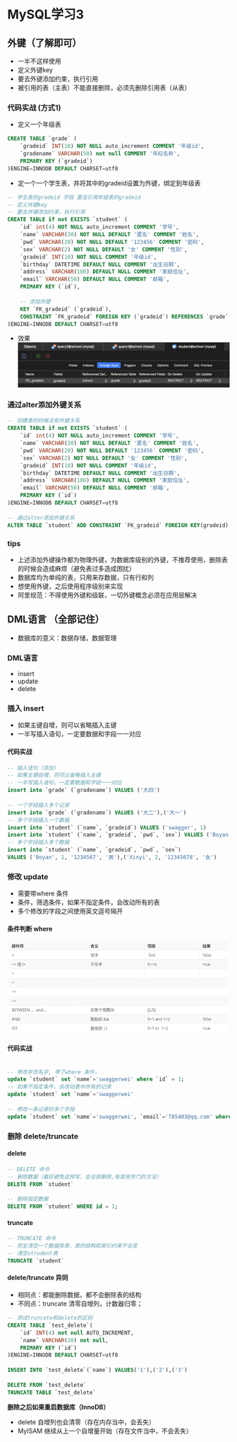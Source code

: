 # MySQL学习3


## 外键（了解即可）
* 一半不这样使用
* 定义外键key
* 要去外键添加约束，执行引用
* 被引用的表（主表）不能直接删除，必须先删除引用表（从表）

### 代码实战 (方式1)
* 定义一个年级表
```SQL
CREATE TABLE `grade` (
	`gradeid` INT(10) NOT NULL auto_increment COMMENT '年级id',
	`gradename` VARCHAR(50) not null COMMENT '年纪名称',
	PRIMARY KEY (`gradeid`)
)ENGINE=INNODB DEFAULT CHARSET=utf8
```
* 定一个一个学生表，并将其中的gradeid设置为外键，绑定到年级表
```SQL
-- 学生表的gradeid 字段 要去引用年级表的gradeid
-- 定义外键key
-- 要去外键添加约束，执行引用
CREATE TABLE if not EXISTS `student` (
	`id` int(4) NOT NULL auto_increment COMMENT '学号',
	`name` VARCHAR(30) NOT NULL DEFAULT '匿名' COMMENT '姓名', 
	`pwd` VARCHAR(20) NOT NULL DEFAULT '123456' COMMENT '密码',
	`sex` VARCHAR(2) NOT NULL DEFAULT '女' COMMENT '性别',
	`gradeid` INT(10) NOT NULL COMMENT '年级id',
	`birthday` DATETIME DEFAULT NULL COMMENT '出生日期',
	`address` VARCHAR(100) DEFAULT NULL COMMENT '家庭住址',
	`email` VARCHAR(50) DEFAULT NULL COMMENT '邮箱',
	PRIMARY KEY (`id`),
	
	-- 添加外键
	KEY `FK_gradeid` (`gradeid`),
	CONSTRAINT `FK_gradeid` FOREIGN KEY (`gradeid`) REFERENCES `grade`(gradeid)
)ENGINE=INNODB DEFAULT CHARSET=utf8
```

* 效果 
![](/images_sql/pic4.png)








### 通过alter添加外键关系
```SQL
-- 创建表的时候没有外键关系
CREATE TABLE if not EXISTS `student` (
	`id` int(4) NOT NULL auto_increment COMMENT '学号',
	`name` VARCHAR(30) NOT NULL DEFAULT '匿名' COMMENT '姓名', 
	`pwd` VARCHAR(20) NOT NULL DEFAULT '123456' COMMENT '密码',
	`sex` VARCHAR(2) NOT NULL DEFAULT '女' COMMENT '性别',
	`gradeid` INT(10) NOT NULL COMMENT '年级id',
	`birthday` DATETIME DEFAULT NULL COMMENT '出生日期',
	`address` VARCHAR(100) DEFAULT NULL COMMENT '家庭住址',
	`email` VARCHAR(50) DEFAULT NULL COMMENT '邮箱',
	PRIMARY KEY (`id`)
)ENGINE=INNODB DEFAULT CHARSET=utf8

-- 通过alter添加外键关系
ALTER TABLE `student` ADD CONSTRAINT `FK_gradeid` FOREIGN KEY(gradeid) REFERENCES `grade`(`gradeid`)

```


### tips
* 上述添加外键操作都为物理外键，为数据库级别的外键，不推荐使用，删除表的时候会造成麻烦（避免表过多造成困扰）
* 数据库均为单纯的表，只用来存数据，只有行和列
* 想使用外键，之后使用程序级别来实现
* 阿里规范：不得使用外键和级联，一切外键概念必须在应用层解决

## DML语言 （全部记住）
* 数据库的意义：数据存储，数据管理

### DML语言
* insert
* update
* delete

### 插入 insert
* 如果主键自增，则可以省略插入主键
* 一半写插入语句，一定要数据和字段一一对应

#### 代码实战
```SQL
-- 插入语句（添加）
-- 如果主键自增，则可以省略插入主键
-- 一半写插入语句，一定要数据和字段一一对应
insert into `grade` (`gradename`) VALUES ('大四')

-- 一个字段插入多个记录
insert into `grade` (`gradename`) VALUES ('大二'),('大一')
-- 多个字段插入一个数据
insert into `student` (`name`, `gradeid`) VALUES ('swagger', 1)
insert into `student` (`name`, `gradeid`, `pwd`, `sex`) VALUES ('Boyan', 1, '1234567', '男')
-- 多个字段插入多个数据
insert into `student` (`name`, `gradeid`, `pwd`, `sex`) 
VALUES ('Boyan', 1, '1234567', '男'),('Xinyi', 2, '12345678', '女')
```

### 修改 update
* 需要带where 条件
* 条件，筛选条件，如果不指定条件，会改动所有的表
* 多个修改的字段之间使用英文逗号隔开

#### 条件判断 where
![](/images_sql/pic5.png)

#### 代码实战
```SQL

-- 修改学员名字, 带了where 条件，
update `student` set `name`='swaggerwei' where `id` = 1;
-- 如果不指定条件，会改动表中所有的记录
update `student` set `name`='swaggerwei'

-- 修改一条记录的多个字段
update `student` set `name`='swaggerwei', `email`='785403@qq.com' where `id` = 1;

```


### 删除 delete/truncate
#### delete
```SQL
-- DELETE 命令
-- 删除数据（最好避免这样写，会全部删除,有其他专门的方法）
DELETE FROM `student` 

-- 删除指定数据
DELETE FROM `student` WHERE id = 1;
```

#### truncate
```SQL
-- TRUNCATE 命令
-- 完全清空一个数据库表，表的结构和索引约束不会变
-- 清空strudent表
TRUNCATE `student` 
```

#### delete/truncate 异同
* 相同点：都能删除数据，都不会删除表的结构
* 不同点：truncate 清零自增列，计数器归零；

```SQL
-- 测试truncate和delete的区别
CREATE TABLE `test_delete`(
	`id` INT(4) not null AUTO_INCREMENT,
	`name` VARCHAR(10) not null,
	PRIMARY KEY (`id`)
)ENGINE=INNODB DEFAULT CHARSET=utf8

INSERT INTO `test_delete`(`name`) VALUES('1'),('2'),('3')

DELETE FROM `test_delete`
TRUNCATE TABLE `test_delete` 
```
**删除之后如果重启数据库（InnoDB）**

* delete 自增列也会清零（存在内存当中，会丢失）
* MyISAM 继续从上一个自增量开始（存在文件当中，不会丢失）

